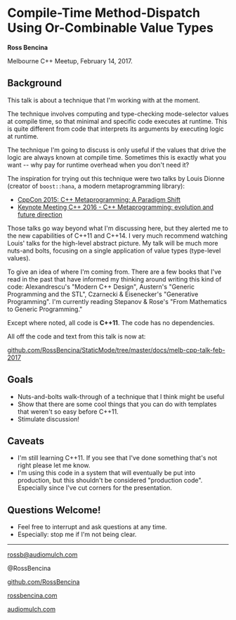 # Compile-Time Method-Dispatch Using Or-Combinable Value Types

**Ross Bencina**

Melbourne C++ Meetup, February 14, 2017.

## Background

This talk is about a technique that I'm working with at the moment.

The technique involves computing and type-checking mode-selector values
at compile time, so that minimal and specific code executes at runtime.
This is quite different from code that interprets its arguments by executing
logic at runtime.

The technique I'm going to discuss is only useful if the values that drive
the logic are always known at compile time. Sometimes this is
exactly what you want -- why pay for runtime overhead when you don't need it?

The inspiration for trying out this technique were two talks by Louis Dionne
(creator of `boost::hana`, a modern metaprogramming library):

* [CppCon 2015: C++ Metaprogramming: A Paradigm Shift](https://www.youtube.com/watch?v=cg1wOINjV9U)
* [Keynote Meeting C++ 2016 - C++ Metaprogramming: evolution and future direction](https://www.youtube.com/watch?v=X_p9X5RzBJE)

Those talks go way beyond what I'm discussing here, but they alerted
me to the new capabilities of C++11 and C++14. I very much recommend watching Louis' talks
for the high-level abstract picture. My talk will be much more nuts-and bolts,
focusing on a single application of value types (type-level values).

To give an idea of where I'm coming from. There are a few books that I've read
in the past that have informed my thinking around writing this kind of code:
Alexandrescu's "Modern C++ Design", Austern's "Generic Programming and the STL",
Czarnecki & Eisenecker's "Generative Programming". I'm currently reading
Stepanov & Rose's "From Mathematics to Generic Programming."

Except where noted, all code is **C++11**. The code has no dependencies.

All off the code and text from this talk is now at:

[github.com/RossBencina/StaticMode/tree/master/docs/melb-cpp-talk-feb-2017](https://github.com/RossBencina/StaticMode/tree/master/docs/melb-cpp-talk-feb-2017)

## Goals

* Nuts-and-bolts walk-through of a technique that I think might be useful
* Show that there are some cool things that you can do with
  templates that weren't so easy before C++11.
* Stimulate discussion!

## Caveats

* I'm still learning C++11. If you see that I've done something that's not
right please let me know.
* I'm using this code in a system that will eventually be put into production,
but this shouldn't be considered "production code". Especially since I've cut
corners for the presentation.

## Questions Welcome!

* Feel free to interrupt and ask questions at any time.
* Especially: stop me if I'm not being clear.

---
rossb@audiomulch.com

@RossBencina

[github.com/RossBencina](https://github.com/RossBencina)

[rossbencina.com](http://rossbencina.com)

[audiomulch.com](http://audiomulch.com)
